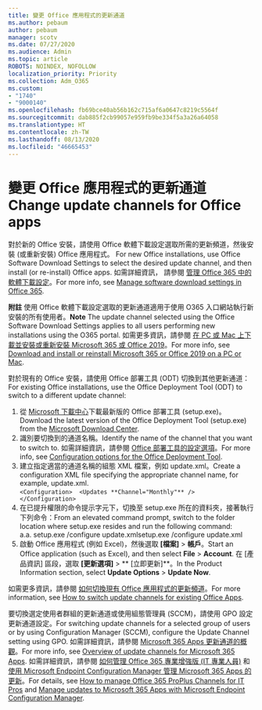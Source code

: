 ```yaml
---
title: 變更 Office 應用程式的更新通道
ms.author: pebaum
author: pebaum
manager: scotv
ms.date: 07/27/2020
ms.audience: Admin
ms.topic: article
ROBOTS: NOINDEX, NOFOLLOW
localization_priority: Priority
ms.collection: Adm_O365
ms.custom:
- "1740"
- "9000140"
ms.openlocfilehash: fb69bce40ab56b162c715af6a0647c8219c5564f
ms.sourcegitcommit: dab885f2cb99057e959fb9be334f5a3a26a64058
ms.translationtype: HT
ms.contentlocale: zh-TW
ms.lasthandoff: 08/13/2020
ms.locfileid: "46665453"
---
```

# <a name="change-update-channels-for-office-apps"></a><span data-ttu-id="de94d-102">變更 Office 應用程式的更新通道</span><span class="sxs-lookup"><span data-stu-id="de94d-102">Change update channels for Office apps</span></span>

<span data-ttu-id="de94d-103">對於新的 Office 安裝，請使用 Office 軟體下載設定選取所需的更新頻道，然後安裝 (或重新安裝) Office 應用程式。  </span><span class="sxs-lookup"><span data-stu-id="de94d-103">For new Office installations, use Office Software Download Settings to select the desired update channel, and then install (or re-install) Office apps.</span></span> <span data-ttu-id="de94d-104">如需詳細資訊， 請參閱 [管理 Office 365 中的軟體下載設定](https://docs.microsoft.com/deployoffice/manage-software-download-settings-office-365)。</span><span class="sxs-lookup"><span data-stu-id="de94d-104">For more info, see [Manage software download settings in Office 365](https://docs.microsoft.com/deployoffice/manage-software-download-settings-office-365).</span></span> 

<span data-ttu-id="de94d-105">**附註** 使用 Office 軟體下載設定選取的更新通道適用于使用 O365 入口網站執行新安裝的所有使用者。</span><span class="sxs-lookup"><span data-stu-id="de94d-105">**Note** The update channel selected using the Office Software Download Settings applies to all users performing new installations using the O365 portal.</span></span> <span data-ttu-id="de94d-106">如需更多資訊，請參閱 [在 PC 或 Mac 上下載並安裝或重新安裝 Microsoft 365 或 Office 2019](https://support.microsoft.com/office/download-and-install-or-reinstall-microsoft-365-or-office-2019-on-a-pc-or-mac-4414eaaf-0478-48be-9c42-23adc4716658)。</span><span class="sxs-lookup"><span data-stu-id="de94d-106">For more info, see [Download and install or reinstall Microsoft 365 or Office 2019 on a PC or Mac](https://support.microsoft.com/office/download-and-install-or-reinstall-microsoft-365-or-office-2019-on-a-pc-or-mac-4414eaaf-0478-48be-9c42-23adc4716658).</span></span>   

<span data-ttu-id="de94d-107">對於現有的 Office 安裝，請使用 Office 部署工具 (ODT) 切換到其他更新通道：</span><span class="sxs-lookup"><span data-stu-id="de94d-107">For existing Office installations, use the Office Deployment Tool (ODT) to switch to a different update channel:</span></span>  

1. <span data-ttu-id="de94d-108">從 [Microsoft 下載中心](https://go.microsoft.com/fwlink/p/?LinkID=626065)下載最新版的 Office 部署工具 (setup.exe)。</span><span class="sxs-lookup"><span data-stu-id="de94d-108">Download the latest version of the Office Deployment Tool (setup.exe) from the [Microsoft Download Center](https://go.microsoft.com/fwlink/p/?LinkID=626065).</span></span>
2. <span data-ttu-id="de94d-109">識別要切換到的通道名稱。</span><span class="sxs-lookup"><span data-stu-id="de94d-109">Identify the name of the channel that you want to switch to.</span></span> <span data-ttu-id="de94d-110">如需詳細資訊，請參閱 [Office 部署工具的設定選項](https://docs.microsoft.com/DeployOffice/configuration-options-for-the-office-2016-deployment-tool#channel-attribute-part-of-add-element)。</span><span class="sxs-lookup"><span data-stu-id="de94d-110">For more info, see [Configuration options for the Office Deployment Tool](https://docs.microsoft.com/DeployOffice/configuration-options-for-the-office-2016-deployment-tool#channel-attribute-part-of-add-element).</span></span>
3. <span data-ttu-id="de94d-111">建立指定適當的通道名稱的組態 XML 檔案，例如 update.xml。</span><span class="sxs-lookup"><span data-stu-id="de94d-111">Create a configuration XML file specifying the appropriate channel name, for example, update.xml.</span></span>  
    `<Configuration> 
    <Updates **Channel="Monthly"** />  
    </Configuration>`
4. <span data-ttu-id="de94d-112">在已提升權限的命令提示字元下，切換至 setup.exe 所在的資料夾，接著執行下列命令：</span><span class="sxs-lookup"><span data-stu-id="de94d-112">From an elevated command prompt, switch to the folder location where setup.exe resides and run the following command:</span></span>  
    <span data-ttu-id="de94d-113">a.</span><span class="sxs-lookup"><span data-stu-id="de94d-113">a.</span></span> <span data-ttu-id="de94d-114">setup.exe /configure update.xml</span><span class="sxs-lookup"><span data-stu-id="de94d-114">setup.exe /configure update.xml</span></span>
5. <span data-ttu-id="de94d-115">啟動 Office 應用程式 (例如 Excel)，然後選取 **[檔案]** > **帳戶**。</span><span class="sxs-lookup"><span data-stu-id="de94d-115">Start an Office application (such as Excel), and then select **File** > **Account**.</span></span> <span data-ttu-id="de94d-116">在 [產品資訊] 區段，選取 **[更新選項]** > \*\* [立即更新]\*\*。</span><span class="sxs-lookup"><span data-stu-id="de94d-116">In the Product Information section, select **Update Options** > **Update Now**.</span></span>

<span data-ttu-id="de94d-117">如需更多資訊，請參閱 [如何切換現有 Office 應用程式的更新頻道](https://support.microsoft.com/help/3185078/how-to-switch-from-semi-annual-channel-to-monthly-channel)。</span><span class="sxs-lookup"><span data-stu-id="de94d-117">For more information, see [How to switch update channels for existing Office Apps](https://support.microsoft.com/help/3185078/how-to-switch-from-semi-annual-channel-to-monthly-channel).</span></span> 

<span data-ttu-id="de94d-118">要切換選定使用者群組的更新通道或使用組態管理員 (SCCM)，請使用 GPO 設定更新通道設定。</span><span class="sxs-lookup"><span data-stu-id="de94d-118">For switching update channels for a selected group of users or by using Configuration Manager (SCCM), configure the Update Channel setting using GPO.</span></span> <span data-ttu-id="de94d-119">如需詳細資訊，請參閱 [Microsoft 365 Apps 更新通道的概觀](https://docs.microsoft.com/deployoffice/overview-update-channels#group-policy)。</span><span class="sxs-lookup"><span data-stu-id="de94d-119">For more info, see [Overview of update channels for Microsoft 365 Apps](https://docs.microsoft.com/deployoffice/overview-update-channels#group-policy).</span></span> <span data-ttu-id="de94d-120">如需詳細資訊，請參閱 [如何管理 Office 365 專業增強版 (IT 專業人員)](https://techcommunity.microsoft.com/t5/office-365-blog/how-to-manage-office-365-proplus-channels-for-it-pros/ba-p/795813) 和 [使用 Microsoft Endpoint Configuration Manager 管理 Microsoft 365 Apps 的更新](https://docs.microsoft.com/deployoffice/manage-microsoft-365-apps-updates-configuration-manager)。</span><span class="sxs-lookup"><span data-stu-id="de94d-120">For details, see [How to manage Office 365 ProPlus Channels for IT Pros](https://techcommunity.microsoft.com/t5/office-365-blog/how-to-manage-office-365-proplus-channels-for-it-pros/ba-p/795813) and [Manage updates to Microsoft 365 Apps with Microsoft Endpoint Configuration Manager](https://docs.microsoft.com/deployoffice/manage-microsoft-365-apps-updates-configuration-manager).</span></span>